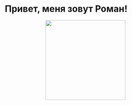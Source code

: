 # Привет, меня зовут Роман!

<div id="header" align="center">
  <span style="border-radius: 50%;overflow:hidden"><img src="https://media4.giphy.com/media/2IudUHdI075HL02Pkk/giphy.gif?cid=ecf05e47qid7hcu111n2gfnehz9u7lomsens7bw08wrl8zc8&rid=giphy.gif&ct=g" width="250"/></span>
</div>
